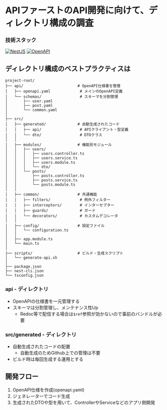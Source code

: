 # APIファーストのAPI開発に向けて、ディレクトリ構成の調査

### 技術スタック

<a href="https://nestjs.com/" target="_blank"><img src="https://img.shields.io/badge/-NestJS-ea2845?logo=nestjs&logoColor=white" alt="NestJS" /></a>
<a href="https://www.openapis.org/" target="_blank"><img src="https://img.shields.io/badge/OpenAPI-6BA539?style=flat&logo=openapi-initiative&logoColor=white" alt="OpenAPI" /></a>

## ディレクトリ構成のベストプラクティスは

```text
project-root/
├── api/                        # OpenAPI仕様書を管理
│   ├── openapi.yaml             # メインのOpenAPI定義
│   └── schemas/                 # スキーマを分割管理
│       ├── user.yaml
│       ├── post.yaml
│       └── common.yaml
│
├── src/
│   ├── generated/              # 自動生成されたコード
│   │   ├── api/                 # APIクライアント・型定義
│   │   └── dto/                 # DTOクラス
│   │
│   ├── modules/                # 機能別モジュール
│   │   ├── users/
│   │   │   ├── users.controller.ts
│   │   │   ├── users.service.ts
│   │   │   ├── users.module.ts
│   │   │   └── dto/
│   │   └── posts/
│   │       ├── posts.controller.ts
│   │       ├── posts.service.ts
│   │       └── posts.module.ts
│   │
│   ├── common/                 # 共通機能
│   │   ├── filters/             # 例外フィルター
│   │   ├── interceptors/        # インターセプター
│   │   ├── guards/              # ガード
│   │   └── decorators/          # カスタムデコレータ
│   │
│   ├── config/                 # 設定ファイル
│   │   └── configuration.ts
│   │
│   ├── app.module.ts
│   └── main.ts
│
├── scripts/                    # ビルド・生成スクリプト
│   └── generate-api.sh
│
├── package.json
├── nest-cli.json
└── tsconfig.json
```

### api - ディレクトリ

- OpenAPIの仕様書を一元管理する
- スキーマは分割管理し、メンテナンス性Up
  - Redoc等で配信する場合は`$ref`参照が効かないので事前のバンドルが必要
  
### src/generated - ディレクトリ

- 自動生成されたコードの配置
  - 自動生成のためGithub上での管理は不要
- ビルド時は毎回生成する運用とする

## 開発フロー

1. OpenAPI仕様を作成(openapi.yaml)
2. ジェネレーターでコード生成
3. 生成されたDTOや型を用いて、ControllerやServiceなどのアプリ側開発
